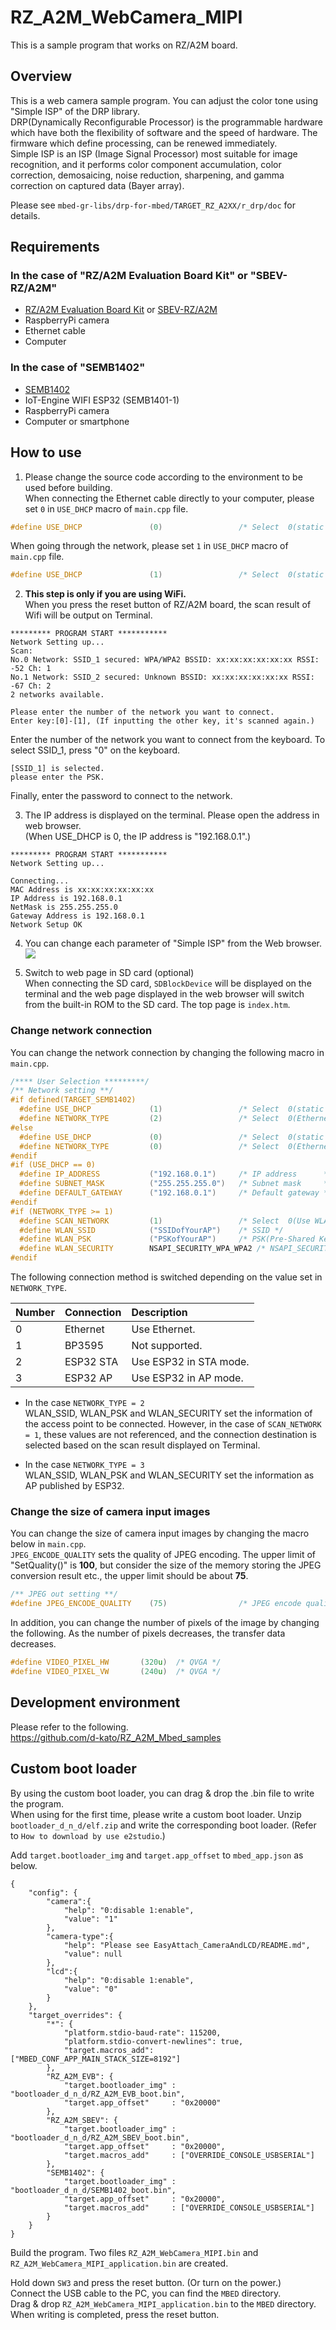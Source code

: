 # RZ_A2M_WebCamera_MIPI
This is a sample program that works on RZ/A2M board.  


## Overview
This is a web camera sample program. You can adjust the color tone using "Simple ISP" of the DRP library.  
DRP(Dynamically Reconfigurable Processor) is the programmable hardware which have both the flexibility of software and the speed of hardware. The firmware which define processing, can be renewed immediately.  
Simple ISP is an ISP (Image Signal Processor) most suitable for image recognition, and it performs color component accumulation, color correction, demosaicing, noise reduction, sharpening, and gamma correction on captured data (Bayer array).   

Please see ``mbed-gr-libs/drp-for-mbed/TARGET_RZ_A2XX/r_drp/doc`` for details.  

## Requirements

### In the case of "RZ/A2M Evaluation Board Kit" or "SBEV-RZ/A2M"
* [RZ/A2M Evaluation Board Kit](https://www.renesas.com/jp/en/products/software-tools/boards-and-kits/eval-demo/rz-a2m-evaluation-board-kit.html) or [SBEV-RZ/A2M](http://www.shimafuji.co.jp/products/1486)
* RaspberryPi camera
* Ethernet cable
* Computer

### In the case of "SEMB1402"
* [SEMB1402](http://www.shimafuji.co.jp/products/1505)
* IoT-Engine WIFI ESP32 (SEMB1401-1)
* RaspberryPi camera
* Computer or smartphone

## How to use
1. Please change the source code according to the environment to be used before building.  
When connecting the Ethernet cable directly to your computer, please set ``0`` in ``USE_DHCP`` macro of ``main.cpp`` file.  
```cpp
#define USE_DHCP               (0)                 /* Select  0(static configuration) or 1(use DHCP) */
```
When going through the network, please set ``1`` in ``USE_DHCP`` macro of ``main.cpp`` file.  
```cpp
#define USE_DHCP               (1)                 /* Select  0(static configuration) or 1(use DHCP) */
```

2. **This step is only if you are using WiFi.**  
  When you press the reset button of RZ/A2M board, the scan result of Wifi will be output on Terminal.  
  ```
  ********* PROGRAM START ***********
  Network Setting up...
  Scan:
  No.0 Network: SSID_1 secured: WPA/WPA2 BSSID: xx:xx:xx:xx:xx:xx RSSI: -52 Ch: 1
  No.1 Network: SSID_2 secured: Unknown BSSID: xx:xx:xx:xx:xx:xx RSSI: -67 Ch: 2
  2 networks available.

  Please enter the number of the network you want to connect.
  Enter key:[0]-[1], (If inputting the other key, it's scanned again.)
  ```
  Enter the number of the network you want to connect from the keyboard.
  To select SSID_1, press "0" on the keyboard.  
  ```
  [SSID_1] is selected.
  please enter the PSK.
  ```
  Finally, enter the password to connect to the network.    


3. The IP address is displayed on the terminal. Please open the address in web browser.  
(When USE_DHCP is 0, the IP address is "192.168.0.1".)  
  ```
  ********* PROGRAM START ***********
  Network Setting up...

  Connecting...
  MAC Address is xx:xx:xx:xx:xx:xx
  IP Address is 192.168.0.1
  NetMask is 255.255.255.0
  Gateway Address is 192.168.0.1
  Network Setup OK
  ```

4. You can change each parameter of "Simple ISP" from the Web browser.  
![](docs/img/camera_control.jpg)  

5. Switch to web page in SD card (optional)  
When connecting the SD card, ``SDBlockDevice`` will be displayed on the terminal and the web page displayed in the web browser will switch from the built-in ROM to the SD card. The top page is ``index.htm``.  


### Change network connection
You can change the network connection by changing the following macro in ``main.cpp``.  

```cpp
/**** User Selection *********/
/** Network setting **/
#if defined(TARGET_SEMB1402)
  #define USE_DHCP             (1)                 /* Select  0(static configuration) or 1(use DHCP) */
  #define NETWORK_TYPE         (2)                 /* Select  0(Ethernet), 1(BP3595), 2(ESP32 STA) ,3(ESP32 AP) */
#else
  #define USE_DHCP             (0)                 /* Select  0(static configuration) or 1(use DHCP) */
  #define NETWORK_TYPE         (0)                 /* Select  0(Ethernet), 1(BP3595), 2(ESP32 STA) ,3(ESP32 AP) */
#endif
#if (USE_DHCP == 0)
  #define IP_ADDRESS           ("192.168.0.1")     /* IP address      */
  #define SUBNET_MASK          ("255.255.255.0")   /* Subnet mask     */
  #define DEFAULT_GATEWAY      ("192.168.0.1")     /* Default gateway */
#endif
#if (NETWORK_TYPE >= 1)
  #define SCAN_NETWORK         (1)                 /* Select  0(Use WLAN_SSID, WLAN_PSK, WLAN_SECURITY) or 1(To select a network using the terminal.) */
  #define WLAN_SSID            ("SSIDofYourAP")    /* SSID */
  #define WLAN_PSK             ("PSKofYourAP")     /* PSK(Pre-Shared Key) */
  #define WLAN_SECURITY        NSAPI_SECURITY_WPA_WPA2 /* NSAPI_SECURITY_NONE, NSAPI_SECURITY_WEP, NSAPI_SECURITY_WPA, NSAPI_SECURITY_WPA2 or NSAPI_SECURITY_WPA_WPA2 */
#endif
```

The following connection method is switched depending on the value set in ``NETWORK_TYPE``.

| Number | Connection | Description                                   |
|:-------|:-----------|:----------------------------------------------|
| 0      | Ethernet   | Use Ethernet.                                 |
| 1      | BP3595     | Not supported.                                |
| 2      | ESP32 STA  | Use ESP32 in STA mode.                        |
| 3      | ESP32 AP   | Use ESP32 in AP mode.                         |

* In the case ``NETWORK_TYPE = 2``  
  WLAN_SSID, WLAN_PSK and WLAN_SECURITY set the information of the access point to be connected. However, in the case of ``SCAN_NETWORK = 1``, these values are not referenced, and the connection destination is selected based on the scan result displayed on Terminal.  

* In the case ``NETWORK_TYPE = 3``  
 WLAN_SSID, WLAN_PSK and WLAN_SECURITY set the information as AP published by ESP32.  

### Change the size of camera input images
You can change the size of camera input images by changing the macro below in ``main.cpp``.   
``JPEG_ENCODE_QUALITY`` sets the quality of JPEG encoding.
The upper limit of "SetQuality()" is **100**, but consider the size of the memory storing the JPEG conversion result etc., the upper limit should be about **75**.  

```cpp
/** JPEG out setting **/
#define JPEG_ENCODE_QUALITY    (75)                /* JPEG encode quality (min:1, max:75 (Considering the size of JpegBuffer, about 75 is the upper limit.)) */
```

In addition, you can change the number of pixels of the image by changing the following. As the number of pixels decreases, the transfer data decreases.

```cpp
#define VIDEO_PIXEL_HW       (320u)  /* QVGA */
#define VIDEO_PIXEL_VW       (240u)  /* QVGA */
```


## Development environment
Please refer to the following.  
https://github.com/d-kato/RZ_A2M_Mbed_samples


## Custom boot loader
By using the custom boot loader, you can drag & drop the .bin file to write the program.  
When using for the first time, please write a custom boot loader. Unzip ``bootloader_d_n_d/elf.zip`` and write the corresponding boot loader. (Refer to ``How to download by use e2studio``.)  


Add ``target.bootloader_img`` and ``target.app_offset`` to ``mbed_app.json`` as below.  
```
{
    "config": {
        "camera":{
            "help": "0:disable 1:enable",
            "value": "1"
        },
        "camera-type":{
            "help": "Please see EasyAttach_CameraAndLCD/README.md",
            "value": null
        },
        "lcd":{
            "help": "0:disable 1:enable",
            "value": "0"
        }
    },
    "target_overrides": {
        "*": {
            "platform.stdio-baud-rate": 115200,
            "platform.stdio-convert-newlines": true,
            "target.macros_add": ["MBED_CONF_APP_MAIN_STACK_SIZE=8192"]
        },
        "RZ_A2M_EVB": {
            "target.bootloader_img" : "bootloader_d_n_d/RZ_A2M_EVB_boot.bin",
            "target.app_offset"     : "0x20000"
        },
        "RZ_A2M_SBEV": {
            "target.bootloader_img" : "bootloader_d_n_d/RZ_A2M_SBEV_boot.bin",
            "target.app_offset"     : "0x20000",
            "target.macros_add"     : ["OVERRIDE_CONSOLE_USBSERIAL"]
        },
        "SEMB1402": {
            "target.bootloader_img" : "bootloader_d_n_d/SEMB1402_boot.bin",
            "target.app_offset"     : "0x20000",
            "target.macros_add"     : ["OVERRIDE_CONSOLE_USBSERIAL"]
        }
    }
}
```

Build the program. Two files ``RZ_A2M_WebCamera_MIPI.bin`` and ``RZ_A2M_WebCamera_MIPI_application.bin`` are created.  

Hold down ``SW3`` and press the reset button. (Or turn on the power.)  
Connect the USB cable to the PC, you can find the ``MBED`` directory.  
Drag & drop ``RZ_A2M_WebCamera_MIPI_application.bin`` to the ``MBED`` directory.  
When writing is completed, press the reset button.  
